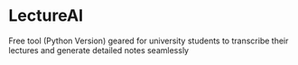 # LectureAI
Free tool (Python Version) geared for university students to transcribe their lectures and generate detailed notes seamlessly
